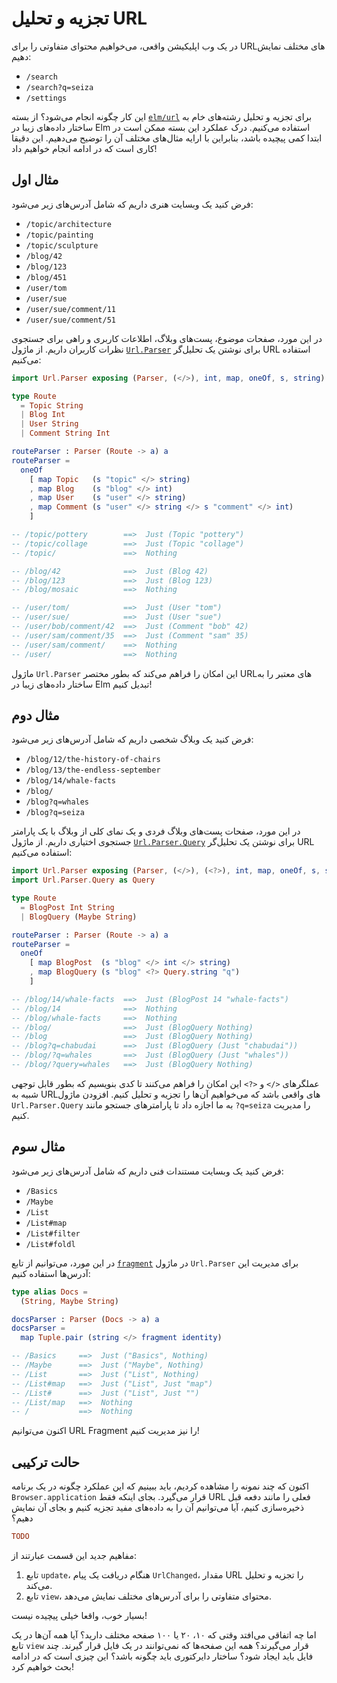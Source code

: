# تجزیه و تحلیل URL

در یک وب اپلیکیشن واقعی، می‌خواهیم محتوای متفاوتی را برای URLهای مختلف نمایش دهیم:

- `/search`
- `/search?q=seiza`
- `/settings`

این کار چگونه انجام می‌شود؟ از بسته [`elm/url`](https://package.elm-lang.org/packages/elm/url/latest/) برای تجزیه و تحلیل رشته‌های خام به ساختار داده‌های زیبا در Elm استفاده می‌کنیم. درک عملکرد این بسته ممکن است در ابتدا کمی پیچیده باشد، بنابراین با ارایه مثال‌های مختلف آن را توضیح می‌دهیم. این دقیقا کاری است که در ادامه انجام خواهیم داد!

## مثال اول

فرض کنید یک وبسایت هنری داریم که شامل آدرس‌های زیر می‌شود:

- `/topic/architecture`
- `/topic/painting`
- `/topic/sculpture`
- `/blog/42`
- `/blog/123`
- `/blog/451`
- `/user/tom`
- `/user/sue`
- `/user/sue/comment/11`
- `/user/sue/comment/51`

در این مورد، صفحات موضوع، پست‌های وبلاگ، اطلاعات کاربری و راهی برای جستجوی نظرات کاربران داریم. از ماژول [`Url.Parser`](https://package.elm-lang.org/packages/elm/url/latest/Url-Parser) برای نوشتن یک تحلیل‌گر URL استفاده می‌کنیم:

```elm
import Url.Parser exposing (Parser, (</>), int, map, oneOf, s, string)

type Route
  = Topic String
  | Blog Int
  | User String
  | Comment String Int

routeParser : Parser (Route -> a) a
routeParser =
  oneOf
    [ map Topic   (s "topic" </> string)
    , map Blog    (s "blog" </> int)
    , map User    (s "user" </> string)
    , map Comment (s "user" </> string </> s "comment" </> int)
    ]

-- /topic/pottery        ==>  Just (Topic "pottery")
-- /topic/collage        ==>  Just (Topic "collage")
-- /topic/               ==>  Nothing

-- /blog/42              ==>  Just (Blog 42)
-- /blog/123             ==>  Just (Blog 123)
-- /blog/mosaic          ==>  Nothing

-- /user/tom/            ==>  Just (User "tom")
-- /user/sue/            ==>  Just (User "sue")
-- /user/bob/comment/42  ==>  Just (Comment "bob" 42)
-- /user/sam/comment/35  ==>  Just (Comment "sam" 35)
-- /user/sam/comment/    ==>  Nothing
-- /user/                ==>  Nothing
```

ماژول `Url.Parser` این امکان را فراهم می‌کند که بطور مختصر URLهای معتبر را به ساختار داده‌های زیبا در Elm تبدیل کنیم!

## مثال دوم

فرض کنید یک وبلاگ شخصی داریم که شامل آدرس‌های زیر می‌شود:

- `/blog/12/the-history-of-chairs`
- `/blog/13/the-endless-september`
- `/blog/14/whale-facts`
- `/blog/`
- `/blog?q=whales`
- `/blog?q=seiza`

در این مورد، صفحات پست‌های وبلاگ فردی و یک نمای کلی از وبلاگ با یک پارامتر جستجوی اختیاری داریم. از ماژول [`Url.Parser.Query`](https://package.elm-lang.org/packages/elm/url/latest/Url-Parser-Query) برای نوشتن یک تحلیل‌گر URL استفاده می‌کنیم:

```elm
import Url.Parser exposing (Parser, (</>), (<?>), int, map, oneOf, s, string)
import Url.Parser.Query as Query

type Route
  = BlogPost Int String
  | BlogQuery (Maybe String)

routeParser : Parser (Route -> a) a
routeParser =
  oneOf
    [ map BlogPost  (s "blog" </> int </> string)
    , map BlogQuery (s "blog" <?> Query.string "q")
    ]

-- /blog/14/whale-facts  ==>  Just (BlogPost 14 "whale-facts")
-- /blog/14              ==>  Nothing
-- /blog/whale-facts     ==>  Nothing
-- /blog/                ==>  Just (BlogQuery Nothing)
-- /blog                 ==>  Just (BlogQuery Nothing)
-- /blog?q=chabudai      ==>  Just (BlogQuery (Just "chabudai"))
-- /blog/?q=whales       ==>  Just (BlogQuery (Just "whales"))
-- /blog/?query=whales   ==>  Just (BlogQuery Nothing)
```

عملگرهای `</>` و `<?>` این امکان را فراهم می‌کنند تا کدی بنویسیم که بطور قابل توجهی شبیه به URLهای واقعی باشد که می‌خواهیم آن‌ها را تجزیه و تحلیل کنیم. افزودن ماژول `Url.Parser.Query` به ما اجازه داد تا پارامترهای جستجو مانند `?q=seiza` را مدیریت کنیم.

## مثال سوم

فرض کنید یک وبسایت مستندات فنی داریم که شامل آدرس‌های زیر می‌شود:

- `/Basics`
- `/Maybe`
- `/List`
- `/List#map`
- `/List#filter`
- `/List#foldl`

در این مورد، می‌توانیم از تابع [`fragment`](https://package.elm-lang.org/packages/elm/url/latest/Url-Parser#fragment) در ماژول `Url.Parser` برای مدیریت این آدرس‌ها استفاده کنیم:

```elm
type alias Docs =
  (String, Maybe String)

docsParser : Parser (Docs -> a) a
docsParser =
  map Tuple.pair (string </> fragment identity)

-- /Basics     ==>  Just ("Basics", Nothing)
-- /Maybe      ==>  Just ("Maybe", Nothing)
-- /List       ==>  Just ("List", Nothing)
-- /List#map   ==>  Just ("List", Just "map")
-- /List#      ==>  Just ("List", Just "")
-- /List/map   ==>  Nothing
-- /           ==>  Nothing
```

اکنون می‌توانیم URL Fragment را نیز مدیریت کنیم!

## حالت ترکیبی

اکنون که چند نمونه را مشاهده کردیم، باید ببینیم که این عملکرد چگونه در یک برنامه `Browser.application` قرار می‌گیرد. بجای اینکه فقط URL فعلی را مانند دفعه قبل ذخیره‌سازی کنیم، آیا می‌توانیم آن را به داده‌های مفید تجزیه کنیم و بجای آن نمایش دهیم؟

```elm
TODO
```

مفاهیم جدید این قسمت عبارتند از:

1. تابع `update`، هنگام دریافت یک پیام `UrlChanged`، مقدار URL را تجزیه و تحلیل می‌کند.
2. تابع `view`، محتوای متفاوتی را برای آدرس‌های مختلف نمایش می‌دهد.

بسیار خوب، واقعا خیلی پیچیده نیست!

اما چه اتفاقی می‌افتد وقتی که ۱۰، ۲۰ یا ۱۰۰ صفحه مختلف دارید؟ آیا همه آن‌ها در یک تابع `view` قرار می‌گیرند؟ همه این صفحه‌ها که نمی‌توانند در یک فایل قرار گیرند. چند فایل باید ایجاد شود؟ ساختار دایرکتوری باید چگونه باشد؟ این چیزی است که در ادامه بحث خواهیم کرد!